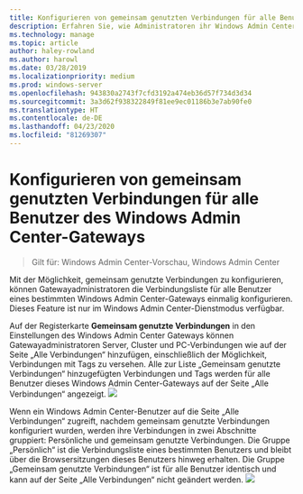 ```yaml
---
title: Konfigurieren von gemeinsam genutzten Verbindungen für alle Benutzer des Windows Admin Center-Gateways
description: Erfahren Sie, wie Administratoren ihr Windows Admin Center-Gateway (Project Honolulu) einmalig konfigurieren können, damit alle Benutzer eine einzige Verbindungsliste gemeinsam nutzen können.
ms.technology: manage
ms.topic: article
author: haley-rowland
ms.author: harowl
ms.date: 03/28/2019
ms.localizationpriority: medium
ms.prod: windows-server
ms.openlocfilehash: 943830a2743f7cfd3192a474eb36d57f734d3d34
ms.sourcegitcommit: 3a3d62f938322849f81ee9ec01186b3e7ab90fe0
ms.translationtype: HT
ms.contentlocale: de-DE
ms.lasthandoff: 04/23/2020
ms.locfileid: "81269307"
---
```

# <a name="configure-shared-connections-for-all-users-of-the-windows-admin-center-gateway"></a>Konfigurieren von gemeinsam genutzten Verbindungen für alle Benutzer des Windows Admin Center-Gateways

> Gilt für: Windows Admin Center-Vorschau, Windows Admin Center

Mit der Möglichkeit, gemeinsam genutzte Verbindungen zu konfigurieren, können Gatewayadministratoren die Verbindungsliste für alle Benutzer eines bestimmten Windows Admin Center-Gateways einmalig konfigurieren. Dieses Feature ist nur im Windows Admin Center-Dienstmodus verfügbar.

Auf der Registerkarte **Gemeinsam genutzte Verbindungen** in den Einstellungen des Windows Admin Center Gateways können Gatewayadministratoren Server, Cluster und PC-Verbindungen wie auf der Seite „Alle Verbindungen“ hinzufügen, einschließlich der Möglichkeit, Verbindungen mit Tags zu versehen. Alle zur Liste „Gemeinsam genutzte Verbindungen“ hinzugefügten Verbindungen und Tags werden für alle Benutzer dieses Windows Admin Center-Gateways auf der Seite „Alle Verbindungen“ angezeigt.
    ![](../media/shared-cnxns-1.png)

Wenn ein Windows Admin Center-Benutzer auf die Seite „Alle Verbindungen“ zugreift, nachdem gemeinsam genutzte Verbindungen konfiguriert wurden, werden ihre Verbindungen in zwei Abschnitte gruppiert: Persönliche und gemeinsam genutzte Verbindungen. Die Gruppe „Persönlich“ ist die Verbindungsliste eines bestimmten Benutzers und bleibt über die Browsersitzungen dieses Benutzers hinweg erhalten. Die Gruppe „Gemeinsam genutzte Verbindungen“ ist für alle Benutzer identisch und kann auf der Seite „Alle Verbindungen“ nicht geändert werden.
![](../media/shared-cnxns-2.png)